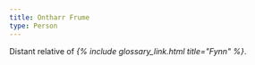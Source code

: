 ```yaml
---
title: Ontharr Frume
type: Person
---
```


Distant relative of *{% include glossary_link.html title="Fynn" %}*.
